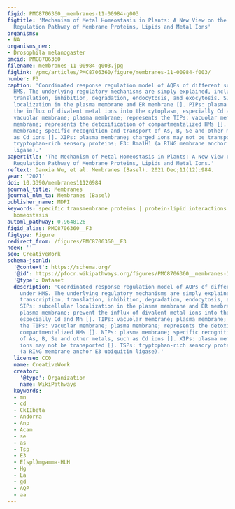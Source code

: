 ```yaml
---
figid: PMC8706360__membranes-11-00984-g003
figtitle: 'Mechanism of Metal Homeostasis in Plants: A New View on the Synergistic
  Regulation Pathway of Membrane Proteins, Lipids and Metal Ions'
organisms:
- NA
organisms_ner:
- Drosophila melanogaster
pmcid: PMC8706360
filename: membranes-11-00984-g003.jpg
figlink: /pmc/articles/PMC8706360/figure/membranes-11-00984-f003/
number: F3
caption: 'Coordinated response regulation model of AQPs of different subgroups under
  HMS. The underlying regulatory mechanisms are simply explained, including transcription,
  translation, inhibition, degradation, endocytosis, and exocytosis. SIPs: subcellular
  localization in the plasma membrane and ER membrane []. PIPs: plasma membrane; prevent
  the influx of divalent metal ions into the cytoplasm, especially Cd and Mn []. TIPs:
  vacuolar membrane; plasma membrane; represents the TIPs: vacuolar membrane; plasma
  membrane; represents the detoxification of compartmentalized HMs []. NIPs: plasma
  membrane; specific recognition and transport of As, B, Se and other metals, such
  as Cd ions []. XIPs: plasma membrane; charged ions may not be transported []. TSPs:
  tryptophan-rich sensory proteins; E3: Rma1H1 (a RING membrane anchor E3 ubiquitin
  ligase).'
papertitle: 'The Mechanism of Metal Homeostasis in Plants: A New View on the Synergistic
  Regulation Pathway of Membrane Proteins, Lipids and Metal Ions.'
reftext: Danxia Wu, et al. Membranes (Basel). 2021 Dec;11(12):984.
year: '2021'
doi: 10.3390/membranes11120984
journal_title: Membranes
journal_nlm_ta: Membranes (Basel)
publisher_name: MDPI
keywords: specific transmembrane proteins | protein-lipid interactions | plant metal
  homeostasis
automl_pathway: 0.9648126
figid_alias: PMC8706360__F3
figtype: Figure
redirect_from: /figures/PMC8706360__F3
ndex: ''
seo: CreativeWork
schema-jsonld:
  '@context': https://schema.org/
  '@id': https://pfocr.wikipathways.org/figures/PMC8706360__membranes-11-00984-g003.html
  '@type': Dataset
  description: 'Coordinated response regulation model of AQPs of different subgroups
    under HMS. The underlying regulatory mechanisms are simply explained, including
    transcription, translation, inhibition, degradation, endocytosis, and exocytosis.
    SIPs: subcellular localization in the plasma membrane and ER membrane []. PIPs:
    plasma membrane; prevent the influx of divalent metal ions into the cytoplasm,
    especially Cd and Mn []. TIPs: vacuolar membrane; plasma membrane; represents
    the TIPs: vacuolar membrane; plasma membrane; represents the detoxification of
    compartmentalized HMs []. NIPs: plasma membrane; specific recognition and transport
    of As, B, Se and other metals, such as Cd ions []. XIPs: plasma membrane; charged
    ions may not be transported []. TSPs: tryptophan-rich sensory proteins; E3: Rma1H1
    (a RING membrane anchor E3 ubiquitin ligase).'
  license: CC0
  name: CreativeWork
  creator:
    '@type': Organization
    name: WikiPathways
  keywords:
  - mn
  - cd
  - CkIIbeta
  - Andorra
  - Anp
  - Acam
  - se
  - as
  - Tsp
  - E3
  - E(spl)mgamma-HLH
  - Hg
  - La
  - gd
  - AQP
  - aa
---
```

